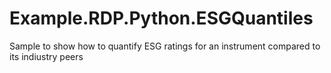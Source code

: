 # Example.RDP.Python.ESGQuantiles
Sample to show how to quantify ESG ratings for an instrument compared to its indiustry peers
